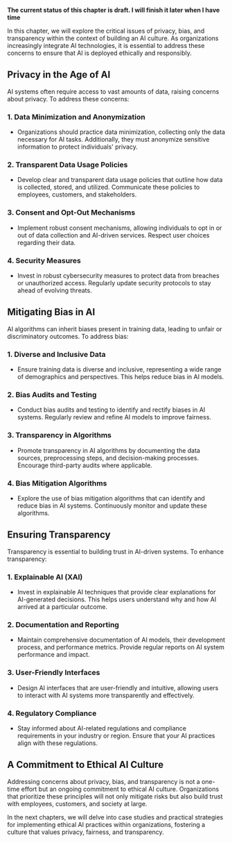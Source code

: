 **The current status of this chapter is draft. I will finish it later when I have time**

In this chapter, we will explore the critical issues of privacy, bias, and transparency within the context of building an AI culture. As organizations increasingly integrate AI technologies, it is essential to address these concerns to ensure that AI is deployed ethically and responsibly.

Privacy in the Age of AI
------------------------

AI systems often require access to vast amounts of data, raising concerns about privacy. To address these concerns:

### 1. **Data Minimization and Anonymization**

* Organizations should practice data minimization, collecting only the data necessary for AI tasks. Additionally, they must anonymize sensitive information to protect individuals' privacy.

### 2. **Transparent Data Usage Policies**

* Develop clear and transparent data usage policies that outline how data is collected, stored, and utilized. Communicate these policies to employees, customers, and stakeholders.

### 3. **Consent and Opt-Out Mechanisms**

* Implement robust consent mechanisms, allowing individuals to opt in or out of data collection and AI-driven services. Respect user choices regarding their data.

### 4. **Security Measures**

* Invest in robust cybersecurity measures to protect data from breaches or unauthorized access. Regularly update security protocols to stay ahead of evolving threats.

Mitigating Bias in AI
---------------------

AI algorithms can inherit biases present in training data, leading to unfair or discriminatory outcomes. To address bias:

### 1. **Diverse and Inclusive Data**

* Ensure training data is diverse and inclusive, representing a wide range of demographics and perspectives. This helps reduce bias in AI models.

### 2. **Bias Audits and Testing**

* Conduct bias audits and testing to identify and rectify biases in AI systems. Regularly review and refine AI models to improve fairness.

### 3. **Transparency in Algorithms**

* Promote transparency in AI algorithms by documenting the data sources, preprocessing steps, and decision-making processes. Encourage third-party audits where applicable.

### 4. **Bias Mitigation Algorithms**

* Explore the use of bias mitigation algorithms that can identify and reduce bias in AI systems. Continuously monitor and update these algorithms.

Ensuring Transparency
---------------------

Transparency is essential to building trust in AI-driven systems. To enhance transparency:

### 1. **Explainable AI (XAI)**

* Invest in explainable AI techniques that provide clear explanations for AI-generated decisions. This helps users understand why and how AI arrived at a particular outcome.

### 2. **Documentation and Reporting**

* Maintain comprehensive documentation of AI models, their development process, and performance metrics. Provide regular reports on AI system performance and impact.

### 3. **User-Friendly Interfaces**

* Design AI interfaces that are user-friendly and intuitive, allowing users to interact with AI systems more transparently and effectively.

### 4. **Regulatory Compliance**

* Stay informed about AI-related regulations and compliance requirements in your industry or region. Ensure that your AI practices align with these regulations.

A Commitment to Ethical AI Culture
----------------------------------

Addressing concerns about privacy, bias, and transparency is not a one-time effort but an ongoing commitment to ethical AI culture. Organizations that prioritize these principles will not only mitigate risks but also build trust with employees, customers, and society at large.

In the next chapters, we will delve into case studies and practical strategies for implementing ethical AI practices within organizations, fostering a culture that values privacy, fairness, and transparency.

